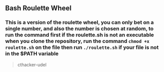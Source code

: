 ## Bash Roulette Wheel

### This is a version of the roulette wheel, you can only bet on a single number, and also the number is chosen at random, to run the command first if the roulette.sh is not an executable when you clone the repository, run the command `chmod +x roulette.sh` on the file then run `./roulette.sh` if your file is not in the $PATH variable

> cthacker-udel


